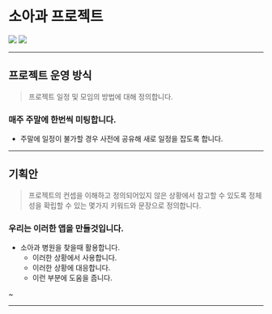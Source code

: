 # 소아과 프로젝트


<img src="https://img.shields.io/badge/react-61DAFB?style=for-the-badge&logo=react&logoColor=black"> 
<img src="https://img.shields.io/badge/next-000000?style=for-the-badge&logo=next.js&logoColor=white"> 




----------------------------


## 프로젝트 운영 방식

> 프로젝트 일정 및 모임의 방법에 대해 정의합니다.

### 매주 주말에 한번씩 미팅합니다.

* 주말에 일정이 불가할 경우 사전에 공유해 새로 일정을 잡도록 합니다.





----------------------------



## 기획안

> 프로젝트의 컨셉을 이해하고 정의되어있지 않은 상황에서 참고할 수 있도록 정체성을 확립할 수 있는 몇가지 키워드와 문장으로 정의합니다.


### 우리는 이러한 앱을 만들것입니다.

* 소아과 병원을 찾을때 활용합니다.
  * 이러한 상황에서 사용합니다.
  * 이러한 상황에 대응합니다.
  * 이런 부분에 도움을 줍니다.

~


----------------------------


